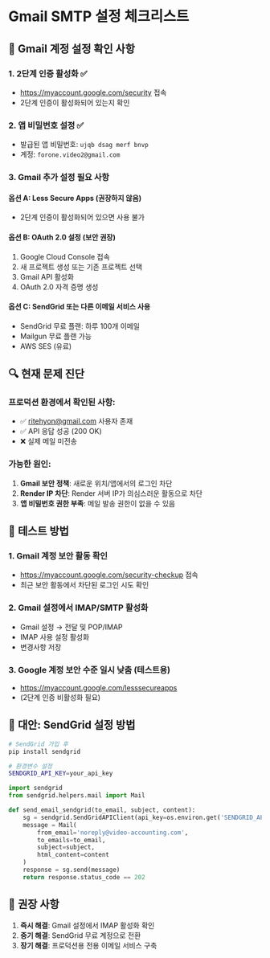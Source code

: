 # Gmail SMTP 설정 체크리스트

## 📧 Gmail 계정 설정 확인 사항

### 1. 2단계 인증 활성화 ✅
- https://myaccount.google.com/security 접속
- 2단계 인증이 활성화되어 있는지 확인

### 2. 앱 비밀번호 설정 ✅ 
- 발급된 앱 비밀번호: `ujqb dsag merf bnvp`
- 계정: `forone.video2@gmail.com`

### 3. Gmail 추가 설정 필요 사항

#### 옵션 A: Less Secure Apps (권장하지 않음)
- 2단계 인증이 활성화되어 있으면 사용 불가

#### 옵션 B: OAuth 2.0 설정 (보안 권장)
1. Google Cloud Console 접속
2. 새 프로젝트 생성 또는 기존 프로젝트 선택
3. Gmail API 활성화
4. OAuth 2.0 자격 증명 생성

#### 옵션 C: SendGrid 또는 다른 이메일 서비스 사용
- SendGrid 무료 플랜: 하루 100개 이메일
- Mailgun 무료 플랜 가능
- AWS SES (유료)

## 🔍 현재 문제 진단

### 프로덕션 환경에서 확인된 사항:
- ✅ ritehyon@gmail.com 사용자 존재
- ✅ API 응답 성공 (200 OK)
- ❌ 실제 메일 미전송

### 가능한 원인:
1. **Gmail 보안 정책**: 새로운 위치/앱에서의 로그인 차단
2. **Render IP 차단**: Render 서버 IP가 의심스러운 활동으로 차단
3. **앱 비밀번호 권한 부족**: 메일 발송 권한이 없을 수 있음

## 📝 테스트 방법

### 1. Gmail 계정 보안 활동 확인
- https://myaccount.google.com/security-checkup 접속
- 최근 보안 활동에서 차단된 로그인 시도 확인

### 2. Gmail 설정에서 IMAP/SMTP 활성화
- Gmail 설정 → 전달 및 POP/IMAP
- IMAP 사용 설정 활성화
- 변경사항 저장

### 3. Google 계정 보안 수준 일시 낮춤 (테스트용)
- https://myaccount.google.com/lesssecureapps
- (2단계 인증 비활성화 필요)

## 🚀 대안: SendGrid 설정 방법

```bash
# SendGrid 가입 후
pip install sendgrid

# 환경변수 설정
SENDGRID_API_KEY=your_api_key
```

```python
import sendgrid
from sendgrid.helpers.mail import Mail

def send_email_sendgrid(to_email, subject, content):
    sg = sendgrid.SendGridAPIClient(api_key=os.environ.get('SENDGRID_API_KEY'))
    message = Mail(
        from_email='noreply@video-accounting.com',
        to_emails=to_email,
        subject=subject,
        html_content=content
    )
    response = sg.send(message)
    return response.status_code == 202
```

## 📌 권장 사항

1. **즉시 해결**: Gmail 설정에서 IMAP 활성화 확인
2. **중기 해결**: SendGrid 무료 계정으로 전환
3. **장기 해결**: 프로덕션용 전용 이메일 서비스 구축